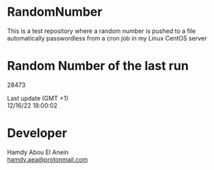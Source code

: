 # RandomNumber    
This is a test repository where a random number is pushed to a file automatically passwordless from a cron job in my Linux CentOS server    
# Random Number of the last run   
28473
      
Last update (GMT +1)    
12/16/22 18:00:02
# Developer    
Hamdy Abou El Anein   
hamdy.aea@protonmail.com
